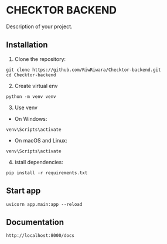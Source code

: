 # CHECKTOR BACKEND

Description of your project.

## Installation

1. Clone the repository:

```
git clone https://github.com/RiwRiwara/Checktor-backend.git
cd Checktor-backend
```

2. Create virtual env
```
python -m venv venv
```

3. Use venv
- On Windows:
```
venv\Scripts\activate
```
- On macOS and Linux:
```
venv\Scripts\activate
```

4. istall dependencies:
```
pip install -r requirements.txt
```

## Start app 

```
uvicorn app.main:app --reload
```

## Documentation
```
http://localhost:8000/docs
```
